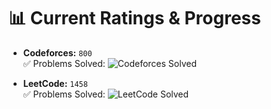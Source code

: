 # 📊 Current Ratings & Progress

- **Codeforces:** `800`  
  ✅ Problems Solved: ![Codeforces Solved](https://img.shields.io/badge/dynamic/json?url=https://codeforces.com/api/user.status?handle=Mr_Ashes_2004&query=$.result.length&label=solved)

- **LeetCode:** `1458`  
  ✅ Problems Solved: ![LeetCode Solved](https://img.shields.io/badge/dynamic/json?url=https://alfa-leetcode-api.onrender.com/ashes2004/solved&query=$.solvedProblem&label=solved)
